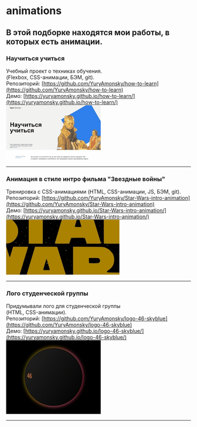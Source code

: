 # animations

## В этой подборке находятся мои работы, в которых есть анимации.

### Научиться учиться
Учебный проект о техниках обучения.  
(Flexbox, CSS-анимации, БЭМ, git).  
Репозиторий: [https://github.com/YuryAmonsky/how-to-learn](https://github.com/YuryAmonsky/how-to-learn)  
Демо: [https://yuryamonsky.github.io/how-to-learn/](https://yuryamonsky.github.io/how-to-learn/)  
![preview](https://github.com/YuryAmonsky/YuryAmonsky/blob/main/assets/how-to-learn.gif?raw=true)

-------------------------

### Анимация в стиле интро фильма "Звездные войны" 
Тренировка с CSS-анимациями
(HTML, CSS-анимации, JS, БЭМ, git).  
Репозиторий: [https://github.com/YuryAmonsky/Star-Wars-intro-animation](https://github.com/YuryAmonsky/Star-Wars-intro-animation)  
Демо: [https://yuryamonsky.github.io/Star-Wars-intro-animation/](https://yuryamonsky.github.io/Star-Wars-intro-animation/)  
![preview](https://github.com/YuryAmonsky/YuryAmonsky/blob/main/assets/starwars-intro.gif?raw=true)

-------------------------

### Лого студенческой группы
Придумывали лого для студенческой группы  
(HTML, CSS-анимации).  
Репозиторий: [https://github.com/YuryAmonsky/logo-46-skyblue](https://github.com/YuryAmonsky/logo-46-skyblue)  
Демо: [https://yuryamonsky.github.io/logo-46-skyblue/](https://yuryamonsky.github.io/logo-46-skyblue/)  
![preview](https://github.com/YuryAmonsky/YuryAmonsky/blob/main/assets/logo_46skyblue_.gif?raw=true)

-------------------------
